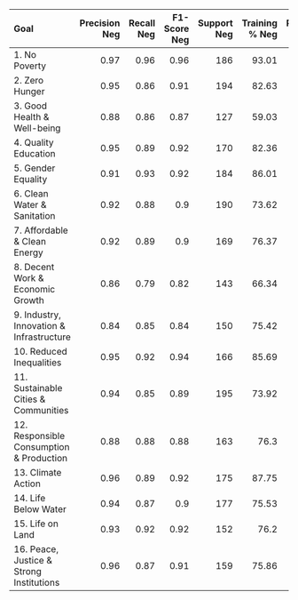| Goal                                      |   Precision Neg |   Recall Neg |   F1-Score Neg |   Support Neg |   Training % Neg |   Precision Pos |   Recall Pos |   F1-Score Pos |   Support Pos |   Training % Pos |
|:------------------------------------------|----------------:|-------------:|---------------:|--------------:|-----------------:|----------------:|-------------:|---------------:|--------------:|-----------------:|
| 1. No Poverty                             |            0.97 |         0.96 |           0.96 |           186 |            93.01 |            0.62 |         0.72 |           0.67 |            18 |             6.99 |
| 2. Zero Hunger                            |            0.95 |         0.86 |           0.91 |           194 |            82.63 |            0.53 |         0.79 |           0.64 |            39 |            17.37 |
| 3. Good Health & Well-being               |            0.88 |         0.86 |           0.87 |           127 |            59.03 |            0.82 |         0.84 |           0.83 |            95 |            40.97 |
| 4. Quality Education                      |            0.95 |         0.89 |           0.92 |           170 |            82.36 |            0.63 |         0.79 |           0.7  |            39 |            17.64 |
| 5. Gender Equality                        |            0.91 |         0.93 |           0.92 |           184 |            86.01 |            0.65 |         0.58 |           0.61 |            38 |            13.99 |
| 6. Clean Water & Sanitation               |            0.92 |         0.88 |           0.9  |           190 |            73.62 |            0.69 |         0.78 |           0.73 |            67 |            26.38 |
| 7. Affordable & Clean Energy              |            0.92 |         0.89 |           0.9  |           169 |            76.37 |            0.69 |         0.75 |           0.72 |            55 |            23.63 |
| 8. Decent Work & Economic Growth          |            0.86 |         0.79 |           0.82 |           143 |            66.34 |            0.68 |         0.77 |           0.72 |            83 |            33.66 |
| 9. Industry, Innovation & Infrastructure  |            0.84 |         0.85 |           0.84 |           150 |            75.42 |            0.54 |         0.52 |           0.53 |            52 |            24.58 |
| 10.  Reduced Inequalities                 |            0.95 |         0.92 |           0.94 |           166 |            85.69 |            0.69 |         0.78 |           0.73 |            37 |            14.31 |
| 11.  Sustainable Cities & Communities     |            0.94 |         0.85 |           0.89 |           195 |            73.92 |            0.59 |         0.8  |           0.68 |            55 |            26.08 |
| 12.  Responsible Consumption & Production |            0.88 |         0.88 |           0.88 |           163 |            76.3  |            0.59 |         0.59 |           0.59 |            46 |            23.7  |
| 13.  Climate Action                       |            0.96 |         0.89 |           0.92 |           175 |            87.75 |            0.53 |         0.79 |           0.64 |            29 |            12.25 |
| 14.  Life Below Water                     |            0.94 |         0.87 |           0.9  |           177 |            75.53 |            0.68 |         0.83 |           0.75 |            60 |            24.47 |
| 15.  Life on Land                         |            0.93 |         0.92 |           0.92 |           152 |            76.2  |            0.76 |         0.77 |           0.76 |            48 |            23.8  |
| 16.  Peace, Justice & Strong Institutions |            0.96 |         0.87 |           0.91 |           159 |            75.86 |            0.71 |         0.89 |           0.79 |            57 |            24.14 |
